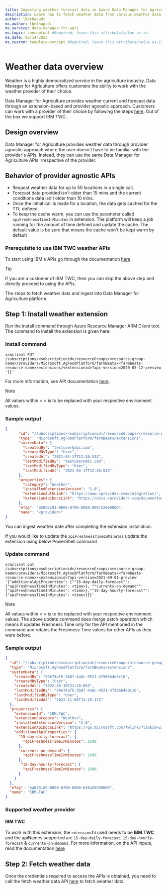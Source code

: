 ```yaml
---
title: Ingesting weather forecast data in Azure Data Manager for Agriculture
description: Learn how to fetch weather data from various weather data providers through extensions and provider Agnostic APIs.
author: lbethapudi
ms.author: lbethapudi
ms.service: data-manager-for-agri
ms.topic: conceptual #Required; leave this attribute/value as-is.
ms.date: 02/14/2023
ms.custom: template-concept #Required; leave this attribute/value as-is.
---
```


# Weather data overview

Weather is a highly democratized service in the agriculture industry. Data Manager for Agriculture offers customers the ability to work with the weather provider of their choice. 

Data Manager for Agriculture provides weather current and forecast data through an extension-based and provider agnostic approach. Customers can work with a provider of their choice by following the steps [here](./how-to-write-weather-extension.md). Out of the box we support IBM TWC.

## Design overview

Data Manager for Agriculture provides weather data through provider agnostic approach where the user doesn't have to be familiar with the provider's APIs. Instead, they can use the same Data Manager for Agriculture APIs irrespective of the provider. 

## Behavior of provider agnostic APIs

* Request weather data for up to 50 locations in a single call.
* Forecast data provided isn't older than 15 mins and the current conditions data isn't older than 10 mins.
* Once the initial call is made for a location, the data gets cached for the TTL defined.
* To keep the cache warm, you can use the parameter called `apiFreshnessTimeInMinutes` in extension. The platform will keep a job running for the amount of time defined and update the cache. The default value is be zero that means the cache won't be kept warm by default

### Prerequisite to use IBM TWC weather APIs

To start using IBM's APIs go through the documentation [here](https://developer.ibm.com/components/weather-company/apis/).

>[!Tip]
>If you are a customer of IBM TWC, then you can skip the above step and directly proceed to using the APIs.
 

The steps to fetch weather data and ingest into Data Manager for Agriculture platform.

## Step 1: Install weather extension

Run the install command through Azure Resource Manager ARM Client tool. The command to install the extension is given here:

### Install command
```azurepowershell-interactive
armclient PUT /subscriptions/<subscriptionid>/resourceGroups/<resource-group-name>/providers/Microsoft.AgFoodPlatform/farmBeats/<farmbeats-resource-name>/extensions/<extensionid>?api-version=2020-05-12-preview '{}'
```
For more information, see API documentation [here](/rest/api/data-manager-for-agri).

> [!NOTE]
> All values within < > is to be replaced with your respective environment values.
>

### Sample output
```json
{
      "id": "/subscriptions/<subscriptionid>/resourceGroups/<resource-group-name>/providers/Microsoft.AgFoodPlatform/farmBeats/<farmbeats-resource-name>/extensions/<extensionid>",
      "type": "Microsoft.AgFoodPlatform/farmBeats/extensions",
      "systemData": {
        "createdBy": "testuser@abc.com",
        "createdByType": "User",`        
        "createdAt": "2021-03-17T12:36:51Z",
        "lastModifiedBy": "testuser@abc.com",
        "lastModifiedByType": "User",
        "lastModifiedAt": "2021-03-17T12:36:51Z"
      },
      "properties": {
        "category": "Weather",
        "installedExtensionVersion": "1.0",
        "extensionAuthLink": "https://www.<provider.com/integration/",
        "extensionApiDocsLink": "https://docs.<provider>.com/documentation/Weather_Data/Historical_and_Climatological_Weather/latest#_daily_historical_ag_weather_v1_0"
      },
      "eTag": "92003c91-0000-0700-0000-804752e00000",
      "name": "<provider>"
}
```

You can ingest weather date after completing the extension installation.

If you would like to update the `apiFreshnessTimeInMinutes` update the extension using below PowerShell command

### Update command
```azurepowershell-interactive
armclient put /subscriptions/<subscriptionid>/resourceGroups/<resource-group-name>/providers/Microsoft.AgFoodPlatform/farmBeats/<farmbeats-resource-name>/<extensionid>?api-version=2021-09-01-preview '{"additionalApiProperties": {""15-day-daily-forecast"": {"apiFreshnessTimeInMinutes": <time>}, ""currents-on-demand"": {"apiFreshnessTimeInMinutes": <time>},""15-day-hourly-forecast"":{"apiFreshnessTimeInMinutes": <time>}}}'
```

> [!NOTE]
> All values within < > is to be replaced with your respective environment values.
> The above update command does merge patch operation which means it updates Freshness Time only for the API mentioned in the command and retains the Freshness Time values for other APIs as they were before.  

### Sample output
```json
{
  "id": "/subscriptions/<subscriptionid>/resourceGroups/<resource-group-name>/providers/Microsoft.AgFoodPlatform/farmBeats/<farmbeats-resource-name>/extensions/<extensionid>",
  "type": "Microsoft.AgFoodPlatform/farmBeats/extensions",
  "systemData": {
    "createdBy": "50e74af5-3b8f-4a8c-9521-4f506b4e0c16",
    "createdByType": "User",
    "createdAt": "2022-10-10T21:28:05Z",
    "lastModifiedBy": "50e74af5-3b8f-4a8c-9521-4f506b4e0c16",
    "lastModifiedByType": "User",
    "lastModifiedAt": "2022-11-08T13:10:17Z"
  },
  "properties": {
    "extensionId": "IBM.TWC",
    "extensionCategory": "Weather",
    "installedExtensionVersion": "2.0",
    "extensionApiDocsLink": "https://go.microsoft.com/fwlink/?linkid=2192974",
    "additionalApiProperties": {
      "15-day-daily-forecast": {
        "apiFreshnessTimeInMinutes": 1600
      },
      "currents-on-demand": {
        "apiFreshnessTimeInMinutes": 1600
      },
       "15-day-hourly-forecast": {
        "apiFreshnessTimeInMinutes": 1600
      }
    }
  },
  "eTag": "ea0261d0-0000-0700-0000-636a55390000",
  "name": "IBM.TWC"
}
```

### Supported weather provider

#### IBM TWC

To work with this extension, the `extensionId` used needs to be **IBM.TWC** and the apiNames supported are `15-day-daily-forecast`, `15-day-hourly-forecast` & `currents-on-demand`. For more information, on the API inputs, read the documentation [here](/rest/api/data-manager-for-agri/dataplane-version2022-11-01-preview/weather-data/)

## Step 2: Fetch weather data

Once the credentials required to access the APIs is obtained, you need to call the fetch weather data API [here](/rest/api/data-manager-for-agri/dataplane-version2022-11-01-preview/weather) to fetch weather data.

